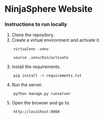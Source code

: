 # NinjaSphere Website

### Instructions to run locally

1. Clone the repository.
2. Create a virtual environment and activate it.
```
    virtualenv .venv
```
```
    source .venv/bin/activate
```
3. Install the requirements.
```
    pip install -r requirements.txt
```
4. Run the server.
```
    python manage.py runserver
```
5. Open the browser and go to:
```
    http://localhost:8000
```
